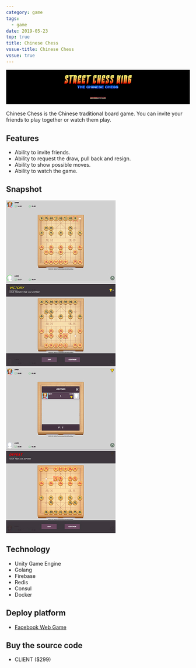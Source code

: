 ```yaml
---
category: game
tags:
  - game
date: 2019-05-23
top: true
title: Chinese Chess
vssue-title: Chinese Chess
vssue: true
---
```


![banner](/assets/chess/banner.jpg)

Chinese Chess is the Chinese traditional board game. You can invite your friends to play together or watch them play.

<!-- more -->

## Features

+ Ability to invite friends.
+ Ability to request the draw, pull back and resign.
+ Ability to show possible moves.
+ Ability to watch the game.

## Snapshot

![1](/assets/chess/chess1.jpg)
![2](/assets/chess/chess2.jpg)
![3](/assets/chess/chess3.jpg)
![4](/assets/chess/chess4.jpg)

## Technology

+ Unity Game Engine
+ Golang
+ Firebase
+ Redis
+ Consul
+ Docker

## Deploy platform

+ [Facebook Web Game](https://apps.facebook.com/456525235150360)

## Buy the source code

+ CLIENT ($299)